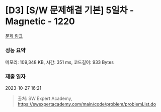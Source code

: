 # [D3] [S/W 문제해결 기본] 5일차 - Magnetic - 1220 

[문제 링크](https://swexpertacademy.com/main/code/problem/problemDetail.do?contestProbId=AV14hwZqABsCFAYD) 

### 성능 요약

메모리: 109,348 KB, 시간: 351 ms, 코드길이: 933 Bytes

### 제출 일자

2023-10-27 16:21



> 출처: SW Expert Academy, https://swexpertacademy.com/main/code/problem/problemList.do